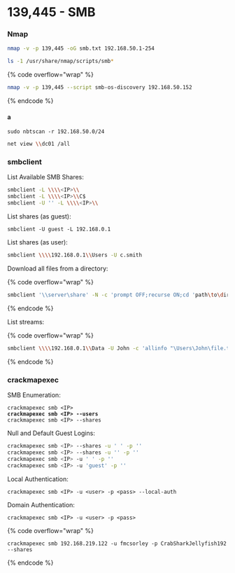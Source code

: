 # 139,445 - SMB

### Nmap&#x20;

```sh
nmap -v -p 139,445 -oG smb.txt 192.168.50.1-254
```

```sh
ls -1 /usr/share/nmap/scripts/smb*
```

{% code overflow="wrap" %}
```sh
nmap -v -p 139,445 --script smb-os-discovery 192.168.50.152
```
{% endcode %}

#### a

```
sudo nbtscan -r 192.168.50.0/24
```

```sh
net view \\dc01 /all
```

### smbclient

List Available SMB Shares:

```sh
smbclient -L \\\\<IP>\\
smbclient -L \\\\<IP>\\C$
smbclient -U '' -L \\\\<IP>\\
```

List shares (as guest):

```
smbclient -U guest -L 192.168.0.1
```

List shares (as user):

```sh
smbclient \\\\192.168.0.1\\Users -U c.smith
```

Download all files from a directory:

{% code overflow="wrap" %}
```sh
smbclient '\\server\share' -N -c 'prompt OFF;recurse ON;cd 'path\to\directory\';lcd '~/path/to/download/to/';mget *'
```
{% endcode %}

List streams:

{% code overflow="wrap" %}
```sh
smbclient \\\\192.168.0.1\\Data -U John -c 'allinfo "\Users\John\file.txt"'
```
{% endcode %}



### crackmapexec

SMB Enumeration:

<pre class="language-sh"><code class="lang-sh">crackmapexec smb &#x3C;IP>
<strong>crackmapexec smb &#x3C;IP> --users
</strong>crackmapexec smb &#x3C;IP> --shares
</code></pre>

Null and Default Guest Logins:

```sh
crackmapexec smb <IP> --shares -u ' ' -p ''
crackmapexec smb <IP> --shares -u '' -p ''
crackmapexec smb <IP> -u ' ' -p ''
crackmapexec smb <IP> -u 'guest' -p ''
```

Local Authentication:

```
crackmapexec smb <IP> -u <user> -p <pass> --local-auth
```

Domain Authentication:

```
crackmapexec smb <IP> -u <user> -p <pass>
```

{% code overflow="wrap" %}
```
crackmapexec smb 192.168.219.122 -u fmcsorley -p CrabSharkJellyfish192 --shares
```
{% endcode %}

